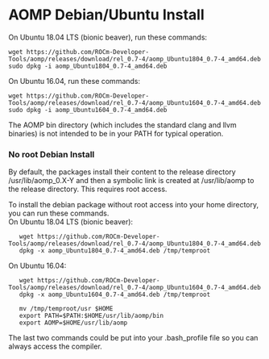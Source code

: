 # AOMP Debian/Ubuntu Install 

On Ubuntu 18.04 LTS (bionic beaver), run these commands:
```
wget https://github.com/ROCm-Developer-Tools/aomp/releases/download/rel_0.7-4/aomp_Ubuntu1804_0.7-4_amd64.deb
sudo dpkg -i aomp_Ubuntu1804_0.7-4_amd64.deb
```
On Ubuntu 16.04,  run these commands:
```
wget https://github.com/ROCm-Developer-Tools/aomp/releases/download/rel_0.7-4/aomp_Ubuntu1604_0.7-4_amd64.deb
sudo dpkg -i aomp_Ubuntu1604_0.7-4_amd64.deb
```
The AOMP bin directory (which includes the standard clang and llvm binaries) is not intended to be in your PATH for typical operation.

### No root Debian Install

By default, the packages install their content to the release directory /usr/lib/aomp_0.X-Y and then a  symbolic link is created at /usr/lib/aomp to the release directory. This requires root access.

To install the debian package without root access into your home directory, you can run these commands.<br>
On Ubuntu 18.04 LTS (bionic beaver):
```
   wget https://github.com/ROCm-Developer-Tools/aomp/releases/download/rel_0.7-4/aomp_Ubuntu1804_0.7-4_amd64.deb
   dpkg -x aomp_Ubuntu1804_0.7-4_amd64.deb /tmp/temproot
```
On Ubuntu 16.04:
```
   wget https://github.com/ROCm-Developer-Tools/aomp/releases/download/rel_0.7-4/aomp_Ubuntu1604_0.7-4_amd64.deb
   dpkg -x aomp_Ubuntu1604_0.7-4_amd64.deb /tmp/temproot
```
```
   mv /tmp/temproot/usr $HOME
   export PATH=$PATH:$HOME/usr/lib/aomp/bin
   export AOMP=$HOME/usr/lib/aomp
```
The last two commands could be put into your .bash_profile file so you can always access the compiler.
